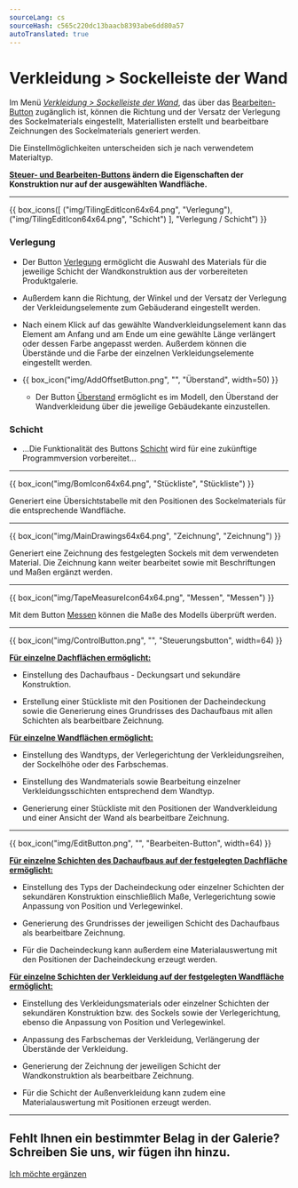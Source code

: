 ```yaml
---
sourceLang: cs
sourceHash: c565c220dc13baacb8393abe6dd80a57
autoTranslated: true
---
```


<h1>Verkleidung &gt; Sockelleiste der Wand</h1>

<p>Im Menü <u><i>Verkleidung &gt; Sockelleiste der Wand</i></u>, das über das <u>Bearbeiten-Button</u> zugänglich ist, können die Richtung und der Versatz der Verlegung des Sockelmaterials eingestellt, Materiallisten erstellt und bearbeitbare Zeichnungen des Sockelmaterials generiert werden.</p>

<p>Die Einstellmöglichkeiten unterscheiden sich je nach verwendetem Materialtyp.</p>

<p><b><u>Steuer- und Bearbeiten-Buttons</u> ändern die Eigenschaften der Konstruktion nur auf der ausgewählten Wandfläche.</b></p>

<hr class="main"> <!-- Vodorovná čára jako oddělovač sekce -->

{{ box_icons([
  ("img/TilingEditIcon64x64.png", "Verlegung"),
  ("img/TilingEditIcon64x64.png", "Schicht")
], "Verlegung / Schicht") }}

<h3>Verlegung</h3>

<ul>
<li><p>
  Der Button <u>Verlegung</u> ermöglicht die Auswahl des Materials für die jeweilige Schicht der Wandkonstruktion aus der vorbereiteten Produktgalerie.
  </p></li>
<li><p>Außerdem kann die Richtung, der Winkel und der Versatz der Verlegung der Verkleidungselemente zum Gebäuderand eingestellt werden.
</p></li>

<li><p>
  Nach einem Klick auf das gewählte Wandverkleidungselement kann das Element am Anfang und am Ende um eine gewählte Länge verlängert oder dessen Farbe angepasst werden.
  Außerdem können die Überstände und die Farbe der einzelnen Verkleidungselemente eingestellt werden.
</p></li>

<li><p>
{{ box_icon("img/AddOffsetButton.png", "", "Überstand", width=50) }}
</p></li>


<ul><li><p>
  Der Button <u>Überstand</u> ermöglicht es im Modell, den Überstand der Wandverkleidung über die jeweilige Gebäudekante einzustellen.
</p></li></ul>
</ul>

<h3>Schicht</h3>
<ul>
<li><p>
  ...Die Funktionalität des Buttons <u>Schicht</u> wird für eine zukünftige Programmversion vorbereitet...
</p></li>
</ul>

<hr class="main"> <!-- Vodorovná čára jako oddělovač sekce -->

{{ box_icon("img/BomIcon64x64.png", "Stückliste", "Stückliste") }}

<p>Generiert eine Übersichtstabelle mit den Positionen des Sockelmaterials für die entsprechende Wandfläche.</p>

<hr class="main"> <!-- Vodorovná čára jako oddělovač sekce -->

{{ box_icon("img/MainDrawings64x64.png", "Zeichnung", "Zeichnung") }}

<p>Generiert eine Zeichnung des festgelegten Sockels mit dem verwendeten Material. Die Zeichnung kann weiter bearbeitet sowie mit Beschriftungen und Maßen ergänzt werden.</p>

<hr class="main"> <!-- Vodorovná čára jako oddělovač sekce -->

{{ box_icon("img/TapeMeasureIcon64x64.png", "Messen", "Messen") }}

<p>Mit dem Button <u>Messen</u> können die Maße des Modells überprüft werden.</p>

<hr class="main"> <!-- Vodorovná čára jako oddělovač sekce -->

<p>
{{ box_icon("img/ControlButton.png", "", "Steuerungsbutton", width=64) }}
</p>

<p><b><u>Für einzelne Dachflächen ermöglicht:</u></b></p>
<ul>
  <li><p>Einstellung des Dachaufbaus - Deckungsart und sekundäre Konstruktion.</p></li>
  <li><p>Erstellung einer Stückliste mit den Positionen der Dacheindeckung sowie die Generierung eines Grundrisses des Dachaufbaus mit allen Schichten als bearbeitbare Zeichnung.</p></li>
</ul>

<p><b><u>Für einzelne Wandflächen ermöglicht:</u></b></p>
<ul>
<li><p>Einstellung des Wandtyps, der Verlegerichtung der Verkleidungsreihen, der Sockelhöhe oder des Farbschemas.</p></li>
<li><p>Einstellung des Wandmaterials sowie Bearbeitung einzelner Verkleidungsschichten entsprechend dem Wandtyp.</p></li>
<li><p>Generierung einer Stückliste mit den Positionen der Wandverkleidung und einer Ansicht der Wand als bearbeitbare Zeichnung.</p></li>
</ul>

<hr class="main"> <!-- Vodorovná čára jako oddělovač sekce -->

<p>
{{ box_icon("img/EditButton.png", "", "Bearbeiten-Button", width=64) }}
</p>

<p><b><u>Für einzelne Schichten des Dachaufbaus auf der festgelegten Dachfläche ermöglicht:</u></b></p>
<ul>
  <li><p>Einstellung des Typs der Dacheindeckung oder einzelner Schichten der sekundären Konstruktion einschließlich Maße, Verlegerichtung sowie Anpassung von Position und Verlegewinkel.</p></li>
  <li><p>Generierung des Grundrisses der jeweiligen Schicht des Dachaufbaus als bearbeitbare Zeichnung.</p></li>
  <li><p>Für die Dacheindeckung kann außerdem eine Materialauswertung mit den Positionen der Dacheindeckung erzeugt werden.</p></li>
</ul>

<p><b><u>Für einzelne Schichten der Verkleidung auf der festgelegten Wandfläche ermöglicht:</u></b></p>
<ul>
<li><p>Einstellung des Verkleidungsmaterials oder einzelner Schichten der sekundären Konstruktion bzw. des Sockels sowie der Verlegerichtung, ebenso die Anpassung von Position und Verlegewinkel.</p></li>
<li><p>Anpassung des Farbschemas der Verkleidung, Verlängerung der Überstände der Verkleidung.</p></li> 
<li><p>Generierung der Zeichnung der jeweiligen Schicht der Wandkonstruktion als bearbeitbare Zeichnung.</p></li>
<li><p>Für die Schicht der Außenverkleidung kann zudem eine Materialauswertung mit Positionen erzeugt werden.</p></li>
</ul>

<hr class="main"> <!-- Vodorovná čára jako oddělovač sekce -->

<h2>Fehlt Ihnen ein bestimmter Belag in der Galerie? Schreiben Sie uns, wir fügen ihn hinzu.</h2>
<a href="mailto:jiri.podval@histruct.com?subject=Anfrage zum HiStruct Gebäude-Konfigurator" class="btn">
  Ich möchte ergänzen
</a>

<!-- product: HiStruct Building Configurator -->